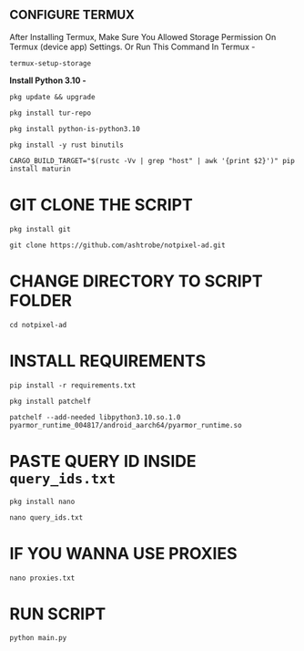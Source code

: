 ## **CONFIGURE TERMUX**

After Installing Termux, Make Sure You Allowed Storage Permission On Termux (device app) Settings. Or Run This Command In Termux -
```
termux-setup-storage
```
**Install Python 3.10 -**
```
pkg update && upgrade
```
```
pkg install tur-repo
```
```
pkg install python-is-python3.10
```
```
pkg install -y rust binutils
```
```
CARGO_BUILD_TARGET="$(rustc -Vv | grep "host" | awk '{print $2}')" pip install maturin
```
# **GIT CLONE THE SCRIPT**
```
pkg install git
```
```
git clone https://github.com/ashtrobe/notpixel-ad.git
```
# **CHANGE DIRECTORY TO SCRIPT FOLDER**
```
cd notpixel-ad
```
# **INSTALL REQUIREMENTS**
```
pip install -r requirements.txt
```
```
pkg install patchelf
```
```
patchelf --add-needed libpython3.10.so.1.0 pyarmor_runtime_004817/android_aarch64/pyarmor_runtime.so
```
# **PASTE QUERY ID INSIDE ```query_ids.txt```**
```
pkg install nano
```
```
nano query_ids.txt
```
# **IF YOU WANNA USE PROXIES**
```
nano proxies.txt
```
# **RUN SCRIPT**
```
python main.py
```
